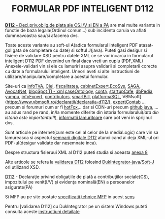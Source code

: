 <h1><p align="center" width="100%">FORMULAR PDF INTELIGENT  D112</p></h1>

[**D112** - Decl.priv.oblig.de plata ale CS,I/V si EN a PA](https://static.anaf.ro/static/10/Anaf/Declaratii_R/112.html) are mai multe variante in functie de baza legala(Ordinul comun...)
sub incidenta caruia va aflati dumneavoastra sau/si afacerea dvs.

Toate aceste variante au soft-ul A(adica formularul inteligent PDF atasat- gol gata de completare cu date) si softul J(java).
Puteti gasi desigur si fisiere de validare XSD pentru datele XML ce se vor incarca in formularul inteligent D112 PDF devenind un final daca vreti un cuplu (PDF,XML)
Anexele-validari vin si ele cu lamuriri asupra validarii si completarii corecte cu date a formularului inteligent. Uneori aveti si alte instructiuni de utilizare/manipulare/completare a acestui formular.

Site-uri ca [infoTVA](https://infotva.manager.ro/articole/formulare-si-declaratii/declaratia-112-actualizata-ultima-versiune-descarca-aici-5872.html), [Ciel](https://ciel.ro/blog/declaratia-d112/), [fiscalitatea](https://www.fiscalitatea.ro/declaratia-112-actualizata-in-februarie-2018-10807/), [cabinetExpert](https://www.cabinetexpert.ro/2015-01-24/declaratia-112-pdf-inteligent-valabil-incepand-cu-01-01-2015-vers-3-0-5.html),[EcoSys](https://www.ecosys.ro/informatii-utile/download/download-declaratii/), [SAGA](https://www.sagasoftware.ro/d300-iulie-2019-d112/), [AvocatNet](https://www.avocatnet.ro/forum/discutie_261096/Versiunea-actualizata-pentru-Declaratia-112-Soft-A-si-Soft-J-Metode-de-preluare-declaratia-112-dintr-o-luna-anterioara.html), [blogSpot](https://ahasoftware.blogspot.com/p/decunicatoxml.html),[TI - xml](https://investor.ti.com/static-files/2ab80f5d-8c08-4422-8d68-e8580dd2e1d3),[caseOntology](https://caseontology.org/examples/asgard/), [conta](http://www.conta.ro/articol_descarcati-declaratia-112-actualizata-recent-6139.html), [startupCafe](https://www.startupcafe.ro/taxe/declaratia-112-pdf-inteligent-actualizat-anaf-2021.htm), [dbPedia](https://dbpedia.org/page/D410_road), [yumpu](https://www.yumpu.com/ro/document/view/33372214/declaratia-112-instructiuni-de-completare-pdf-finantesmro), [infoExpert](https://info-expert.ro/SAL-D112),  [contributors](https://www.contributors.ro/declara%C8%9Bia-unica-experien%C8%9Ba-unica/), [smartBill](https://ajutorconta.smartbill.ro/article/776-declaratia-112), [platformaSQL](https://www.platphormasql.ro/articol2.php), VBMsoft](https://www.vbmsoft.ro/declaratii/declaratia-d112/), [expertContab](https://info-expert.ro/SAL-D112) ... precum si forumuri cum ar fi [hotFox](https://hotfox.ro/forum/viewtopic.php?t=116&start=20),.. dar si CDN-uri precum [github java](https://hotfox.ro/forum/viewtopic.php?t=116&start=20), ... 
au adus rand pe rand, in/la momente diferite din istoria formularului(*iata din istoria este importanta!!!*), [informatii lamuritoare](https://www.sagasoft.ro/forum/viewtopic.php?t=13941) care pot veni in sprijinul dvs.

Sunt articole pe internet(cum este cel al celor de la mediaLogic) care vin sa lamureasca si aspectul [semnarii digitale D112](https://medialogic.ro/blog/2011/12/19/cum-semnezi-o-d112-daca-ai-doar-fisierul-xml/) atunci cand ai deja XML-ul  ori PDF-ul(desigur validate dar nesemnate inca).

Despre structura fisieruui XML al D112 puteti studia si aceasta [anexa 8](https://www.softsystems.ro/images/stories/pdf/anexa8.pdf)

Alte articole se refera la [validarea D112](https://nextup.ro/faq-salarii/cum-validezi-declaratia-112-cu-duk/) folosind [DukIntegrator-java/Soft-J](https://www.ciel.ro/wp-content/uploads/docs/JavaD112.pdf) ori utilizand XSD.

[D112](https://static.anaf.ro/static/10/Anaf/declunica/d112_pdf_utilizare_09022011.pdf) - Declaraţie privind obligaţiile de plată a contribuţiilor sociale(CS), impozitului pe venit(I/V) şi evidenţa nominală(EN) a persoanelor asigurate(PA)

Si MFP au pe site postate [specificatii tehnice MFP](https://extranet.anaf.mfinante.gov.ro/anaf/extranet/Servicii/specificatii_tehnice/!ut/p/a0/04_Sj9CPykssy0xPLMnMz0vMAfGjzOLdLTwMDC2DDbws_AJcDAKdAgycPX3djQ0sTPWDU_P0C7IdFQF7JZ91/) in acest [sens](https://isjialomita.ro/EduSAL/EduSAL-pasii%20pentru%20D112.pdf)

Pentru [validarea D112] cu DukIntegrator pe un sistem Windows puteti consulta aceste [instructiuni detailate](https://reisoft.ro/actualizari/ReiSal/Instalarea%20programului%20de%20validare%20a%20fisierului%20XML.pdf)
